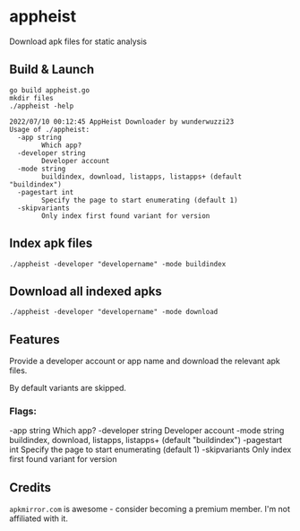 # appheist

Download apk files for static analysis


## Build & Launch

```
go build appheist.go
mkdir files
./appheist -help

2022/07/10 00:12:45 AppHeist Downloader by wunderwuzzi23
Usage of ./appheist:
  -app string
        Which app?
  -developer string
        Developer account
  -mode string
        buildindex, download, listapps, listapps+ (default "buildindex")
  -pagestart int
        Specify the page to start enumerating (default 1)
  -skipvariants
        Only index first found variant for version
```


## Index apk files
`./appheist -developer "developername" -mode buildindex`

## Download all indexed apks
`./appheist -developer "developername" -mode download`


## Features

Provide a developer account or app name and download the relevant apk files.

By default variants are skipped.

### Flags:
  -app string
        Which app?
  -developer string
        Developer account
  -mode string
        buildindex, download, listapps, listapps+ (default "buildindex")
  -pagestart int
        Specify the page to start enumerating (default 1)
  -skipvariants
        Only index first found variant for version
      

## Credits

`apkmirror.com` is awesome - consider becoming a premium member. I'm not affiliated with it.
